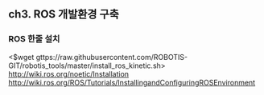 ## ch3. ROS 개발환경 구축
### ROS 한줄 설치
<$wget gttps://raw.githubusercontent.com/ROBOTIS-GIT/robotis_tools/master/install_ros_kinetic.sh>
http://wiki.ros.org/noetic/Installation  
http://wiki.ros.org/ROS/Tutorials/InstallingandConfiguringROSEnvironment
